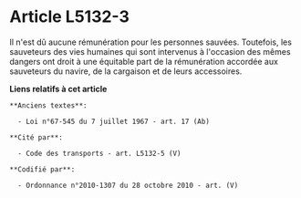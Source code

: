 # Article L5132-3

Il n'est dû aucune rémunération pour les personnes sauvées. Toutefois, les sauveteurs des vies humaines qui sont intervenus à
l'occasion des mêmes dangers ont droit à une équitable part de la rémunération accordée aux sauveteurs du navire, de la
cargaison et de leurs accessoires.

**Liens relatifs à cet article**

	**Anciens textes**:

	  - Loi n°67-545 du 7 juillet 1967 - art. 17 (Ab)

	**Cité par**:

	  - Code des transports - art. L5132-5 (V)

	**Codifié par**:

	  - Ordonnance n°2010-1307 du 28 octobre 2010 - art. (V)
